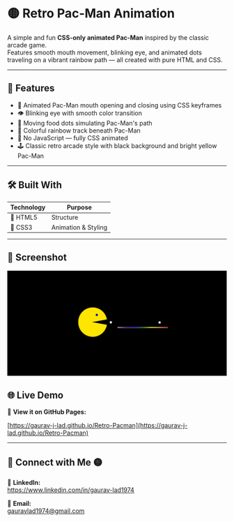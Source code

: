 # 🟡 Retro Pac-Man Animation

A simple and fun **CSS-only animated Pac-Man** inspired by the classic arcade game.  
Features smooth mouth movement, blinking eye, and animated dots traveling on a vibrant rainbow path — all created with pure HTML and CSS.

---

## 🎨 Features

- 🦷 Animated Pac-Man mouth opening and closing using CSS keyframes
- 👁️ Blinking eye with smooth color transition
- 🍒 Moving food dots simulating Pac-Man's path
- 🌈 Colorful rainbow track beneath Pac-Man
- 🚫 No JavaScript — fully CSS animated
- 🕹️ Classic retro arcade style with black background and bright yellow Pac-Man

---

## 🛠️ Built With

| Technology | Purpose             |
| ---------- | ------------------- |
| 🧱 HTML5   | Structure           |
| 🎨 CSS3    | Animation & Styling |

---

## 📸 Screenshot

![Retro Pac-Man Animation Screenshot](preview/retro-pacman-preview.png)

## 🌐 Live Demo

🔗 **View it on GitHub Pages:**

[https://gaurav-j-lad.github.io/Retro-Pacman](https://gaurav-j-lad.github.io/Retro-Pacman)

---

## 📧 Connect with Me 🟡

🔗 **LinkedIn:**  
https://www.linkedin.com/in/gaurav-lad1974

📨 **Email:**  
gauravlad1974@gmail.com
